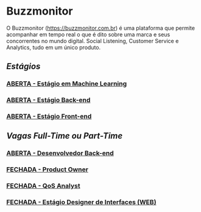 # Buzzmonitor
O Buzzmonitor (https://buzzmonitor.com.br) é uma plataforma que permite acompanhar em tempo real o que é dito sobre uma marca e seus concorrentes no mundo digital. Social Listening, Customer Service e Analytics, tudo em um único produto. 


## _Estágios_

### [ABERTA - Estágio em Machine Learning](https://github.com/elifebr/buzz-hire/blob/master/machine_learning_intern.md)
### [ABERTA - Estágio Back-end](https://github.com/elifebr/buzz-hire/blob/master/java_backend_intern.md)
### [ABERTA - Estágio Front-end](https://github.com/elifebr/buzz-hire/blob/master/front_end_intern.md)


## _Vagas Full-Time ou Part-Time_

### [ABERTA - Desenvolvedor Back-end](https://github.com/elifebr/buzz-hire/blob/master/java_full_backend_developer.md)
### [FECHADA - Product Owner](https://github.com/elifebr/buzz-hire/blob/master/product_owner.md) 
### [FECHADA - QoS Analyst](https://github.com/elifebr/buzz-hire/blob/master/qos-anayst.md)
### [FECHADA - Estágio Designer de Interfaces (WEB)](https://github.com/elifebr/buzz-hire/blob/master/estagio-designer-interfaces-web.md)



